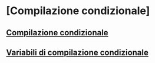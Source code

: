# [Compilazione condizionale]
## [Compilazione condizionale](conditional-compilation-javascript.md)
## [Variabili di compilazione condizionale](conditional-compilation-variables-javascript.md)